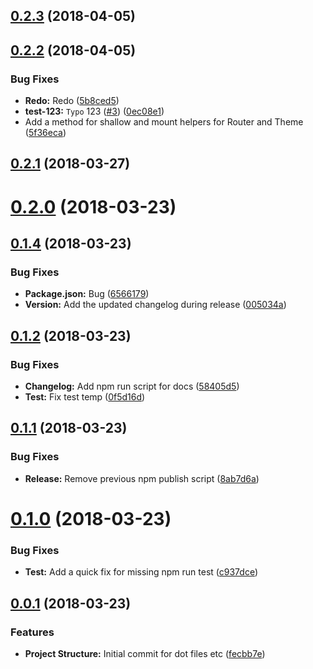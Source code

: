 <a name="0.2.3"></a>
## [0.2.3](https://github.com/stevenfitzpatrick/enzyme-context-helpers/compare/v0.2.2...v0.2.3) (2018-04-05)



<a name="0.2.2"></a>
## [0.2.2](https://github.com/stevenfitzpatrick/enzyme-context-helpers/compare/v0.2.1...v0.2.2) (2018-04-05)


### Bug Fixes

* **Redo:** Redo ([5b8ced5](https://github.com/stevenfitzpatrick/enzyme-context-helpers/commit/5b8ced5))
* **test-123:** `Typo` 123 ([#3](https://github.com/stevenfitzpatrick/enzyme-context-helpers/issues/3)) ([0ec08e1](https://github.com/stevenfitzpatrick/enzyme-context-helpers/commit/0ec08e1))
* Add a method for shallow and mount helpers for Router and Theme ([5f36eca](https://github.com/stevenfitzpatrick/enzyme-context-helpers/commit/5f36eca))



<a name="0.2.1"></a>
## [0.2.1](https://github.com/stevenfitzpatrick/enzyme-context-helpers/compare/v0.2.0...v0.2.1) (2018-03-27)



<a name="0.2.0"></a>
# [0.2.0](https://github.com/stevenfitzpatrick/enzyme-context-helpers/compare/v0.1.4...v0.2.0) (2018-03-23)



<a name="0.1.4"></a>
## [0.1.4](https://github.com/stevenfitzpatrick/enzyme-context-helpers/compare/v0.1.2...v0.1.4) (2018-03-23)


### Bug Fixes

* **Package.json:** Bug ([6566179](https://github.com/stevenfitzpatrick/enzyme-context-helpers/commit/6566179))
* **Version:** Add the updated changelog during release ([005034a](https://github.com/stevenfitzpatrick/enzyme-context-helpers/commit/005034a))



<a name="0.1.2"></a>
## [0.1.2](https://github.com/stevenfitzpatrick/enzyme-context-helpers/compare/v0.1.1...v0.1.2) (2018-03-23)


### Bug Fixes

* **Changelog:** Add npm run script for docs ([58405d5](https://github.com/stevenfitzpatrick/enzyme-context-helpers/commit/58405d5))
* **Test:** Fix test temp ([0f5d16d](https://github.com/stevenfitzpatrick/enzyme-context-helpers/commit/0f5d16d))



<a name="0.1.1"></a>
## [0.1.1](https://github.com/stevenfitzpatrick/enzyme-context-helpers/compare/v0.1.0...v0.1.1) (2018-03-23)


### Bug Fixes

* **Release:** Remove previous npm publish script ([8ab7d6a](https://github.com/stevenfitzpatrick/enzyme-context-helpers/commit/8ab7d6a))



<a name="0.1.0"></a>
# [0.1.0](https://github.com/stevenfitzpatrick/enzyme-context-helpers/compare/v0.0.1...v0.1.0) (2018-03-23)


### Bug Fixes

* **Test:** Add a quick fix for missing npm run test ([c937dce](https://github.com/stevenfitzpatrick/enzyme-context-helpers/commit/c937dce))



<a name="0.0.1"></a>
## [0.0.1](https://github.com/stevenfitzpatrick/enzyme-context-helpers/compare/fecbb7e...v0.0.1) (2018-03-23)


### Features

* **Project Structure:** Initial commit for dot files etc ([fecbb7e](https://github.com/stevenfitzpatrick/enzyme-context-helpers/commit/fecbb7e))




